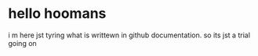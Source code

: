 # hello hoomans
i m here jst tyring what is writtewn in github documentation. so its jst a trial going on
